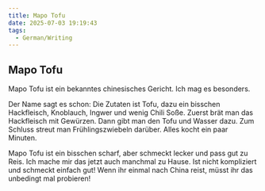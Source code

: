 ```yaml
---
title: Mapo Tofu
date: 2025-07-03 19:19:43
tags: 
  - German/Writing
---
```


## Mapo Tofu

Mapo Tofu ist ein bekanntes chinesisches Gericht. Ich mag es besonders.

Der Name sagt es schon: Die Zutaten ist Tofu, dazu ein bisschen Hackfleisch, Knoblauch, Ingwer und wenig Chili Soße. Zuerst brät man das Hackfleisch mit Gewürzen. Dann gibt man den Tofu und Wasser dazu. Zum Schluss streut man Frühlingszwiebeln darüber. Alles kocht ein paar Minuten.

Mapo Tofu ist ein bisschen scharf, aber schmeckt lecker und pass gut zu Reis. Ich mache mir das jetzt auch manchmal zu Hause. Ist nicht kompliziert und schmeckt einfach gut! Wenn ihr einmal nach China reist, müsst ihr das unbedingt mal probieren!
